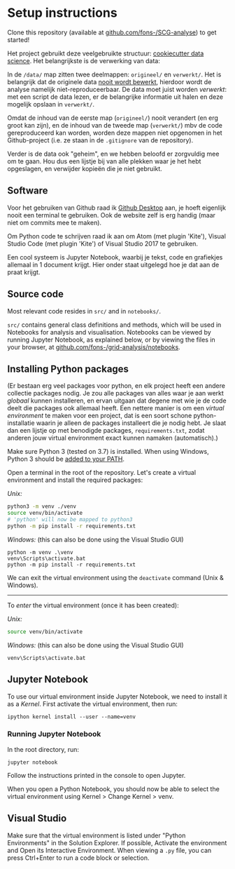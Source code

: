 # Setup instructions

Clone this repository (available at [github.com/fons-/SCG-analyse](https://github.com/fons-/SCG-analyse)) to get started!



Het project gebruikt deze veelgebruikte structuur: [cookiecutter data science](http://drivendata.github.io/cookiecutter-data-science/#data-is-immutable). Het belangrijkste is de verwerking van data: 

In de `/data/` map zitten twee deelmappen: `origineel/` en `verwerkt/`. Het is belangrijk dat de originele data [nooit wordt bewerkt](http://drivendata.github.io/cookiecutter-data-science/#data-is-immutable), hierdoor wordt de analyse namelijk niet-reproduceerbaar. De data moet juist worden *verwerkt*: met een script de data lezen, er de belangrijke informatie uit halen en deze mogelijk opslaan in `verwerkt/`. 

Omdat de inhoud van de eerste map (`origineel/`) nooit verandert (en erg groot kan zijn), en de inhoud van de tweede map (`verwerkt/`)  mbv de code gereproduceerd kan worden, worden deze mappen niet opgenomen in het Github-project (i.e. ze staan in de `.gitignore` van de repository).

Verder is de data ook "geheim", en we hebben beloofd er zorgvuldig mee om te gaan. Hou dus een lijstje bij van alle plekken waar je het hebt opgeslagen, en verwijder kopieën die je niet gebruikt.

## Software

Voor het gebruiken van Github raad ik [Github Desktop](https://desktop.github.com/) aan, je hoeft eigenlijk nooit een terminal te gebruiken. Ook de website zelf is erg handig (maar niet om commits mee te maken). 

Om Python code te schrijven raad ik aan om Atom (met plugin 'Kite'), Visual Studio Code (met plugin 'Kite') of Visual Studio 2017 te gebruiken. 

Een cool systeem is Jupyter Notebook, waarbij je tekst, code en grafiekjes allemaal in 1 document krijgt. Hier onder staat uitgelegd hoe je dat aan de praat krijgt.

## Source code

Most relevant code resides in `src/` and in `notebooks/`.

`src/` contains general class definitions and methods, which will be used in Notebooks for analysis and visualisation. Notebooks can be viewed by running Jupyter Notebook, as explained below, or by viewing the files in your browser, at [github.com/fons-/grid-analysis/notebooks](https://github.com/fons-/grid-analysis/notebooks).

## Installing Python packages

(Er bestaan erg veel packages voor python, en elk project heeft een andere collectie packages nodig. Je zou alle packages van alles waar je aan werkt *globaal* kunnen installeren, en ervan uitgaan dat degene met wie je de code deelt die packages ook allemaal heeft. Een nettere manier is om een *virtual environment* te maken voor een project, dat is een soort schone python-installatie waarin je alleen de packages installeert die je nodig hebt. Je slaat dan een lijstje op met benodigde packages, `requirements.txt`, zodat anderen jouw virtual environment exact kunnen namaken (automatisch).)

Make sure Python 3 (tested on 3.7) is installed. When using Windows, Python 3 should be [added to your PATH](https://docs.python.org/3/using/windows.html#using-on-windows).

Open a terminal in the root of the repository. Let's create a virtual environment and install the required packages:

*Unix:*

```bash
python3 -m venv ./venv
source venv/bin/activate
# 'python' will now be mapped to python3
python -m pip install -r requirements.txt
```

*Windows:* (this can also be done using the Visual Studio GUI)

```dos
python -m venv .\venv
venv\Scripts\activate.bat
python -m pip install -r requirements.txt
```

We can exit the virtual environment using the `deactivate` command (Unix & Windows).

----

To _enter_ the virtual environment (once it has been created):

*Unix:*

```bash
source venv/bin/activate
```

*Windows:* (this can also be done using the Visual Studio GUI)

```dos
venv\Scripts\activate.bat
```


## Jupyter Notebook

To use our virtual environment inside Jupyter Notebook, we need to install it as a *Kernel*. First activate the virtual environment, then run:

```
ipython kernel install --user --name=venv
```

### Running Jupyter Notebook

In the root directory, run:

```
jupyter notebook
```

Follow the instructions printed in the console to open Jupyter.

When you open a Python Notebook, you should now be able to select the virtual environment using Kernel > Change Kernel > venv.

## Visual Studio

Make sure that the virtual environment is listed under "Python Environments" in the Solution Explorer. If possible, Activate the environment and Open its Interactive Environment. When viewing a `.py` file, you can press Ctrl+Enter to run a code block or selection. 

